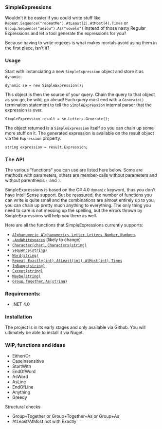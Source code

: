 ### SimpleExpressions

Wouldn't it be easier if you could write stuff like `Repeat.Sequence("repeatMe").AtLeast(2).AtMost(4).Times` or `Group.Sequence("aeiou").As("vowels")` instead of those nasty Regular Expressions and let a tool generate the expressions for you?

Because having to write regexes is what makes mortals avoid using them in the first place, isn't it?

### Usage

Start with instanciating a new `SimpleExpression` object and store it as `dynamic`:

    dynamic se = new SimpleExpression();

This object is then the source of your query. Chain the query to that object as you go, be wild, go ahead! Each query must end with a `Generate()` termination statement to tell the `SimpleExpression` internal parser that the expression is over.

    SimpleExpression result = se.Letters.Generate();
      
The object returned is a `SimpleExpression` itself so you can chain up some more stuff on it.
The generated expression is available on the result object via the `Expression` property.

    string expression = result.Expression;

### The API

The various "functions" you can use are listed here below. Some are methods with parameters, others are member-calls without parameters and without parenthesis `(` and `)`.

SimpleExpressions is based on the C# 4.0 `dynamic` keyword, thus you don't have IntelliSense support. But be reassured, the number of functions you can write is quite small and the combinations are almost entirely up to you, you can chain up pretty much anything to everything. The only thing you need to care is not messing up the spelling, but the errors thrown by SimpleExpressions will help you there as well.

Here are all the functions that SimpleExpressions currently supports:
* [`Alphanumeric`, `Alphanumerics`, `Letter`, `Letters`, `Number`, `Numbers`](https://github.com/Timothep/SimpleExpressions/wiki/Base-constructs)
* [`-AndWhitespaces`](https://github.com/Timothep/SimpleExpressions/wiki/Whitespace) (likely to change)
* [`Character(char)`, `Characters(string)`](https://github.com/Timothep/SimpleExpressions/wiki/Character)
* [`Sequence(string)`](https://github.com/Timothep/SimpleExpressions/wiki/Sequence)
* [`Word(string)`](https://github.com/Timothep/SimpleExpressions/wiki/Word)
* [`Repeat`, `Exactly(int)`, `AtLeast(int)`, `AtMost(int)`, `Times`](https://github.com/Timothep/SimpleExpressions/wiki/Repetition)
* [`InRange(string)`](https://github.com/Timothep/SimpleExpressions/wiki/Range)
* [`Except(string)`](https://github.com/Timothep/SimpleExpressions/wiki/Except)
* [`Maybe(string)`](https://github.com/Timothep/SimpleExpressions/wiki/Maybe)
* [`Group`, `Together`, `As(string)`](https://github.com/Timothep/SimpleExpressions/wiki/Group)

### Requirements:

* .NET 4.0

### Installation

The project is in its early stages and only available via Github. You will ultimately be able to install it via Nuget.

### WIP, functions and ideas

* Either/Or
* CaseInsensitive
* StartWith
* EndOfWord
* AsWord
* AsLine
* EndOfLine
* Anything
* Greedy

Structural checks
* Group+Together or Group+Together+As or Group+As
* AtLeast/AtMost not with Exactly